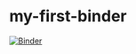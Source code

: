 # my-first-binder

[![Binder](https://mybinder.org/badge_logo.svg)](https://mybinder.org/v2/gh/jdmartin/my-first-binder/HEAD)
